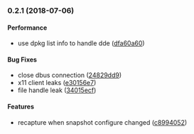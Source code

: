 <a name="0.2.1"></a>
### 0.2.1 (2018-07-06)


#### Performance

*   use dpkg list info to handle dde ([dfa60a60](https://github.com/linuxdeepin/warm-sched/commit/dfa60a60610c4b5973733fddb7d6263fa00dc7f6))

#### Bug Fixes

*   close dbus connection ([24829dd9](https://github.com/linuxdeepin/warm-sched/commit/24829dd95915f9eb26b88dd4ab716d1c8e5ab13d))
*   x11 client leaks ([e30156e7](https://github.com/linuxdeepin/warm-sched/commit/e30156e75d1ebc261cc6b8431cec8bd126ebed29))
*   file handle leak ([34015ecf](https://github.com/linuxdeepin/warm-sched/commit/34015ecfcf95c26ebf695a2ad223196b87b6d48e))

#### Features

*   recapture when snapshot configure changed ([c8994052](https://github.com/linuxdeepin/warm-sched/commit/c89940524a7b6845f29abc78dbc96c140aec128c))



